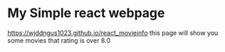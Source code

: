 # My Simple react webpage 

https://wjddngus1023.github.io/react_movieinfo
this page will show you some movies that rating is over 8.0